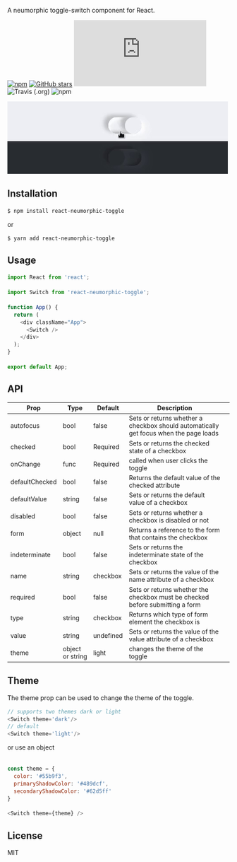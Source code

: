 A neumorphic toggle-switch component for React.

[![npm](https://img.shields.io/npm/v/react-neumorphic-toggle.svg)](https://www.npmjs.com/package/react-neumorphic-toggle) [![GitHub stars](https://img.shields.io/github/stars/julekgwa/react-neumorphic-toggle.svg?style=social&label=Stars)](https://github.com/julekgwa/react-neumorphic-toggle) [![gzip size](http://img.badgesize.io/https://unpkg.com/react-neumorphic-toggle/build/index.js?compression=gzip)](https://unpkg.com/react-neumorphic-toggle/build/index.js) ![Travis (.org)](https://img.shields.io/travis/julekgwa/react-neumorphic-toggle) ![npm](https://img.shields.io/npm/dw/react-neumorphic-toggle)

![toggle](images/toggle.gif)

## Installation

```bash
$ npm install react-neumorphic-toggle
```

or

```bash
$ yarn add react-neumorphic-toggle
```

## Usage

```Javascript
import React from 'react';

import Switch from 'react-neumorphic-toggle';

function App() {
  return (
    <div className="App">
      <Switch />
    </div>
  );
}

export default App;
```

## API

| Prop           | Type             | Default   | Description                                                                           |   |
|----------------|------------------|-----------|---------------------------------------------------------------------------------------|---|
| autofocus      | bool             | false     | Sets or returns whether a checkbox should automatically get focus when the page loads |   |
| checked        | bool             | Required  | Sets or returns the checked state of a checkbox                                       |   |
| onChange       | func             | Required  | called when user clicks the toggle                                                    |   |
| defaultChecked | bool             | false     | Returns the default value of the checked attribute                                    |   |
| defaultValue   | string           | false     | Sets or returns the default value of a checkbox                                       |   |
| disabled       | bool             | false     | Sets or returns whether a checkbox is disabled or not                                 |   |
| form           | object           | null      | Returns a reference to the form that contains the checkbox                            |   |
| indeterminate  | bool             | false     | Sets or returns the indeterminate state of the checkbox                               |   |
| name           | string           | checkbox  | Sets or returns the value of the name attribute of a checkbox                         |   |
| required       | bool             | false     | Sets or returns whether the checkbox must be checked before submitting a form         |   |
| type           | string           | checkbox  | Returns which type of form element the checkbox is                                    |   |
| value          | string           | undefined | Sets or returns the value of the value attribute of a checkbox                        |   |
| theme          | object or string | light     | changes the theme of the toggle          

## Theme

The theme prop can be used to change the theme of the toggle.

```Javascript
// supports two themes dark or light
<Switch theme='dark'/>
// default
<Switch theme='light'/>
```

or use an object

```Javascript

const theme = {
  color: '#55b9f3',
  primaryShadowColor: '#489dcf',
  secondaryShadowColor: '#62d5ff'
}

<Switch theme={theme} />
```

## License

MIT
